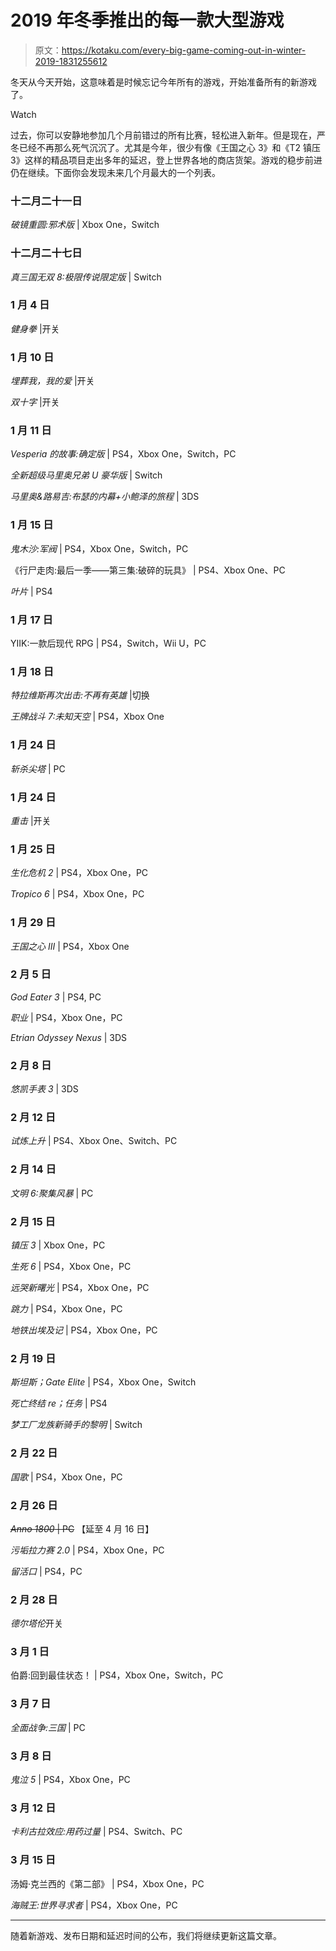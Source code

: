# 2019 年冬季推出的每一款大型游戏

> 原文：<https://kotaku.com/every-big-game-coming-out-in-winter-2019-1831255612>

冬天从今天开始，这意味着是时候忘记今年所有的游戏，开始准备所有的新游戏了。

Watch

过去，你可以安静地参加几个月前错过的所有比赛，轻松进入新年。但是现在，严冬已经不再那么死气沉沉了。尤其是今年，很少有像《王国之心 3》和《T2 镇压 3》这样的精品项目走出多年的延迟，登上世界各地的商店货架。游戏的稳步前进仍在继续。下面你会发现未来几个月最大的一个列表。

### 十二月二十一日

*破镜重圆:邪术版* | Xbox One，Switch

### 十二月二十七日

*真三国无双 8:极限传说限定版* | Switch

### 1 月 4 日

*健身拳* |开关

### 1 月 10 日

*埋葬我，我的爱* |开关

*双十字* |开关

### 1 月 11 日

*Vesperia 的故事:确定版* | PS4，Xbox One，Switch，PC

*全新超级马里奥兄弟 U 豪华版* | Switch

*马里奥&路易吉:布瑟的内幕+小鲍泽的旅程* | 3DS

### 1 月 15 日

*鬼木沙:军阀* | PS4，Xbox One，Switch，PC

《行尸走肉:最后一季——第三集:破碎的玩具》 | PS4、Xbox One、PC

*叶片* | PS4

### 1 月 17 日

YIIK:一款后现代 RPG | PS4，Switch，Wii U，PC

### 1 月 18 日

*特拉维斯再次出击:不再有英雄* |切换

*王牌战斗 7:未知天空* | PS4，Xbox One

### **1 月 24 日**

*斩杀尖塔* | PC

### 1 月 24 日

*重击* |开关

### 1 月 25 日

*生化危机 2* | PS4，Xbox One，PC

*Tropico 6* | PS4，Xbox One，PC

### 1 月 29 日

*王国之心 III* | PS4，Xbox One

### 2 月 5 日

*God Eater 3* | PS4, PC

*职业* | PS4，Xbox One，PC

*Etrian Odyssey Nexus* | 3DS

### 2 月 8 日

*悠凯手表 3* | 3DS

### 2 月 12 日

*试炼上升* | PS4、Xbox One、Switch、PC

### 2 月 14 日

*文明 6:聚集风暴* | PC

### 2 月 15 日

*镇压 3* | Xbox One，PC

*生死 6* | PS4，Xbox One，PC

*远哭新曙光* | PS4，Xbox One，PC

*跳力* | PS4，Xbox One，PC

*地铁出埃及记* | PS4，Xbox One，PC

### 2 月 19 日

*斯坦斯；Gate Elite* | PS4，Xbox One，Switch

*死亡终结 re；任务* | PS4

*梦工厂龙族新骑手的黎明* | Switch

### 2 月 22 日

*国歌* | PS4，Xbox One，PC

### 2 月 26 日

~~*Anno 1800* | PC~~ 【延至 4 月 16 日】

*污垢拉力赛 2.0* | PS4，Xbox One，PC

*留活口* | PS4，PC

### 2 月 28 日

*德尔塔伦*开关

### 3 月 1 日

伯爵:回到最佳状态！ | PS4，Xbox One，Switch，PC

### 3 月 7 日

*全面战争:三国* | PC

### 3 月 8 日

*鬼泣 5* | PS4，Xbox One，PC

### 3 月 12 日

*卡利古拉效应:用药过量* | PS4、Switch、PC

### 3 月 15 日

汤姆·克兰西的《第二部》 | PS4，Xbox One，PC

*海贼王:世界寻求者* | PS4，Xbox One，PC

* * *

随着新游戏、发布日期和延迟时间的公布，我们将继续更新这篇文章。